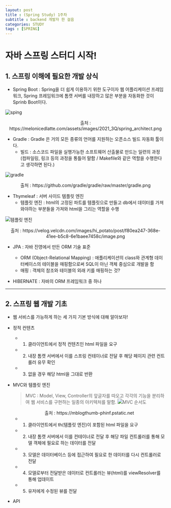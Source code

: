 ```yaml
---
layout: post
title : (Spring Study) 1주차 
subtitle : backend 개발자 한 걸음
categories: STUDY
tags : [SPRING]
---
```


# 자바 스프링 스터디 시작!

## 1. 스프링 이해에 필요한 개발 상식

- Spring Boot : Spring을 더 쉽게 이용하기 위한 도구이자 웹 어플리케이션 프레임워크, Spring 프레임워크에 톰캣 서버를 내장하고 많은 부분을 자동화한 것이 Sprinb Boot이다.

![sping](https://melonicedlatte.com/assets/images/2021_3Q/spring_architect.png)
<center>출처 : https://melonicedlatte.com/assets/images/2021_3Q/spring_architect.png</center>

- Gradle : Gradle 은 거의 모든 종류의 언어를 지원하는 오픈소스 빌드 자동화 툴이다.
  * 빌드 : 소스코드 파일을 실행가능한 소프트웨어 산출물로 만드는 일련의 과정 (컴파일링, 링크 등의 과정을 통틀어 말함 / Makefile와 같은 역할을 수행한다고 생각하면 된다.)

![gradle](https://github.com/gradle/gradle/raw/master/gradle.png)
<center>출처 : https://github.com/gradle/gradle/raw/master/gradle.png</center>

- Thymeleaf : 서버 사이드 템플릿 엔진
  * 템플릿 엔진 : html의 고정된 파트를 템플릿으로 만들고 db에서 데이터를 가져와야하는 부분들을 가져와 html을 그리는 역할을 수행

![템플릿 엔진](https://velog.velcdn.com/images/hi_potato/post/f80ea247-368e-41ee-b5c8-6e1baee7458c/image.png)
<center>출처 : https://velog.velcdn.com/images/hi_potato/post/f80ea247-368e-41ee-b5c8-6e1baee7458c/image.png</center>

- JPA : 자바 진영에서 만든 ORM 기술 표준
  * ORM (Object-Relational Mapping) : 애플리케이션의 class와 관계형 데이터베이스의 테이블을 매핑함으로써 SQL이 아닌 객체 중심으로 개발을 함
  * 매핑 : 객체의 참조와 테이블의 외래 키를 매핑하는 것?

- HIBERNATE : 자바의 ORM 프레임워크 중 하나

* * *

## 2. 스프링 웹 개발 기초
- 웹 서비스를 가능하게 하는 세 가지 기본 방식에 대해 알아보자!

- 정적 컨텐츠
  * 1. 클라이언트에서 정적 컨텐츠인 html 파일을 요구
  * 2. 내장 톰캣 서버에서 이를 스프링 컨테이너로 전달 후 해당 페이지 관련 컨트롤러 유무 확인
  * 3. 없을 경우 해당 html을 그대로 반환

- MVC와 템플릿 엔진
  > MVC : Model, View, Controller의 앞글자를 따오고 각각의 기능을 분리하여 웹 서비스를 구현하는 일종의 아키텍처를 말함.
  ![MVC 순서도](https://mblogthumb-phinf.pstatic.net/MjAxNzAzMjVfMjUw/MDAxNDkwNDM4NzI4MTIy.4ZtITJJKJW_Nj1gKST0BhKMAzqmMaYIj9PobYJMFD4Ig.xTHT-0qyRKXsA4nZ2xKPNeCxeU2-tLIc-4oyrWq5WBgg.PNG.jhc9639/mvc_role_diagram.png?type=w800)
  <center>출처 : https://mblogthumb-phinf.pstatic.net</center>
  
  * 1. 클라이언트에서 th(템플릿 엔진)이 포함된 html 파일을 요구 
  * 2. 내장 톰캣 서버에서 이를 컨테이너로 전달 후 해당 파일 컨트롤러를 통해 모델 객체에 필요로 하는 데이터를 전달
  * 3. 모델은 데이터베이스 등에 접근하여 필요로 한 데이터를 다시 컨트롤러로 전달
  * 4. 모델로부터 전달받은 데이터로 컨트롤러는 뷰(html)를 viewResolver를 통해 업데이트
  * 5. 유저에게 수정된 뷰를 전달
 
- API

